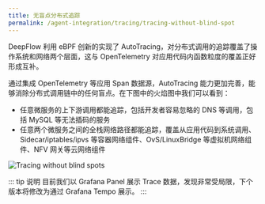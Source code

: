 ```yaml
---
title: 无盲点分布式追踪
permalink: /agent-integration/tracing/tracing-without-blind-spot
---
```


DeepFlow 利用 eBPF 创新的实现了 AutoTracing，对分布式调用的追踪覆盖了操作系统和网络两个层面，这与 OpenTelemetry 对应用代码内函数粒度的覆盖正好形成互补。

通过集成 OpenTelemetry 等应用 Span 数据源，AutoTracing 能力更加完善，能够消除分布式调用链中的任何盲点。在下图中的火焰图中我们可以看到：
- 任意微服务的上下游调用都能追踪，包括开发者容易忽略的 DNS 等调用，包括 MySQL 等无法插码的服务
- 任意两个微服务之间的全栈网络路径都能追踪，覆盖从应用代码到系统调用、Sidecar/iptables/ipvs 等容器网络组件、OvS/LinuxBridge 等虚拟机网络组件、NFV 网关等云网络组件

![Tracing without blind spots](../../about/imgs/tracing-without-blind-spots.png)

::: tip 说明
目前我们以 Grafana Panel 展示 Trace 数据，发现非常受局限，下个版本将修改为通过 Grafana Tempo 展示。
:::
